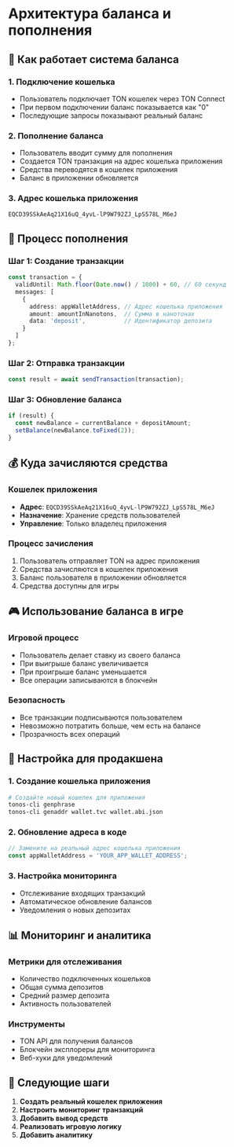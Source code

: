 # Архитектура баланса и пополнения

## 🎯 Как работает система баланса

### 1. **Подключение кошелька**
- Пользователь подключает TON кошелек через TON Connect
- При первом подключении баланс показывается как "0"
- Последующие запросы показывают реальный баланс

### 2. **Пополнение баланса**
- Пользователь вводит сумму для пополнения
- Создается TON транзакция на адрес кошелька приложения
- Средства переводятся в кошелек приложения
- Баланс в приложении обновляется

### 3. **Адрес кошелька приложения**
```
EQCD39SSkAeAq21X16uQ_4yvL-lP9W792ZJ_LpS578L_M6eJ
```

## 🔄 Процесс пополнения

### Шаг 1: Создание транзакции
```typescript
const transaction = {
  validUntil: Math.floor(Date.now() / 1000) + 60, // 60 секунд
  messages: [
    {
      address: appWalletAddress, // Адрес кошелька приложения
      amount: amountInNanotons,  // Сумма в нанотонах
      data: 'deposit',           // Идентификатор депозита
    }
  ]
};
```

### Шаг 2: Отправка транзакции
```typescript
const result = await sendTransaction(transaction);
```

### Шаг 3: Обновление баланса
```typescript
if (result) {
  const newBalance = currentBalance + depositAmount;
  setBalance(newBalance.toFixed(2));
}
```

## 💰 Куда зачисляются средства

### Кошелек приложения
- **Адрес**: `EQCD39SSkAeAq21X16uQ_4yvL-lP9W792ZJ_LpS578L_M6eJ`
- **Назначение**: Хранение средств пользователей
- **Управление**: Только владелец приложения

### Процесс зачисления
1. Пользователь отправляет TON на адрес приложения
2. Средства зачисляются в кошелек приложения
3. Баланс пользователя в приложении обновляется
4. Средства доступны для игры

## 🎮 Использование баланса в игре

### Игровой процесс
- Пользователь делает ставку из своего баланса
- При выигрыше баланс увеличивается
- При проигрыше баланс уменьшается
- Все операции записываются в блокчейн

### Безопасность
- Все транзакции подписываются пользователем
- Невозможно потратить больше, чем есть на балансе
- Прозрачность всех операций

## 🔧 Настройка для продакшена

### 1. Создание кошелька приложения
```bash
# Создайте новый кошелек для приложения
tonos-cli genphrase
tonos-cli genaddr wallet.tvc wallet.abi.json
```

### 2. Обновление адреса в коде
```typescript
// Замените на реальный адрес кошелька приложения
const appWalletAddress = 'YOUR_APP_WALLET_ADDRESS';
```

### 3. Настройка мониторинга
- Отслеживание входящих транзакций
- Автоматическое обновление балансов
- Уведомления о новых депозитах

## 📊 Мониторинг и аналитика

### Метрики для отслеживания
- Количество подключенных кошельков
- Общая сумма депозитов
- Средний размер депозита
- Активность пользователей

### Инструменты
- TON API для получения балансов
- Блокчейн эксплореры для мониторинга
- Веб-хуки для уведомлений

## 🚀 Следующие шаги

1. **Создать реальный кошелек приложения**
2. **Настроить мониторинг транзакций**
3. **Добавить вывод средств**
4. **Реализовать игровую логику**
5. **Добавить аналитику** 